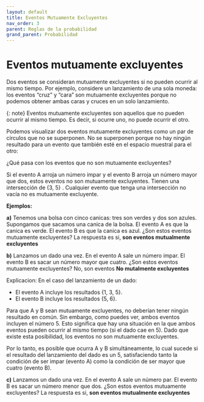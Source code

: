 ```yaml
---
layout: default
title: Eventos Mutuamente Excluyentes
nav_order: 3
parent: Reglas de la probabilidad
grand_parent: Probabilidad
---
```


# Eventos mutuamente excluyentes

Dos eventos se consideran mutuamente excluyentes si no pueden ocurrir al mismo tiempo. Por ejemplo, considere un lanzamiento de una sola moneda: los eventos “cruz” y “cara” son mutuamente excluyentes porque no podemos obtener ambas caras y cruces en un solo lanzamiento.

{: note}
Eventos mutuamente excluyentes son aquellos que no pueden ocurrir al mismo tiempo. Es decir, si ocurre uno, no puede ocurrir el otro.

Podemos visualizar dos eventos mutuamente excluyentes como un par de círculos que no se superponen. No se superponen porque no hay ningún resultado para un evento que también esté en el espacio muestral para el otro:

¿Qué pasa con los eventos que no son mutuamente excluyentes? 

Si el evento A arroja un número impar y el evento B arroja un número mayor que dos, estos eventos no son mutuamente excluyentes. Tienen una intersección de {3, 5} . Cualquier evento que tenga una intersección no vacía no es mutuamente excluyente.

**Ejemplos:**

**a)** Tenemos una bolsa con cinco canicas: tres son verdes y dos son azules. Supongamos que sacamos una canica de la bolsa. El evento A es que la canica es verde. El evento B es que la canica es azul. ¿Son estos eventos mutuamente excluyentes? La respuesta es si, **son eventos mutualmente excluyentes**

**b)** Lanzamos un dado una vez. En el evento A sale un número impar. El evento B es sacar un número mayor que cuatro. ¿Son estos eventos mutuamente excluyentes? No, son eventos **No mutalmente excluyentes**

Explicacion: En el caso del lanzamiento de un dado:

- El evento A incluye los resultados {1, 3, 5}.
- El evento B incluye los resultados {5, 6}.

Para que A y B sean mutuamente excluyentes, no deberían tener ningún resultado en común. Sin embargo, como puedes ver, ambos eventos incluyen el número 5. Esto significa que hay una situación en la que ambos eventos pueden ocurrir al mismo tiempo (si el dado cae en 5). Dado que existe esta posibilidad, los eventos no son mutuamente excluyentes.

Por lo tanto, es posible que ocurra A y B simultáneamente, lo cual sucede si el resultado del lanzamiento del dado es un 5, satisfaciendo tanto la condición de ser impar (evento A) como la condición de ser mayor que cuatro (evento B).

**c)** Lanzamos un dado una vez. En el evento A sale un número par. El evento B es sacar un número menor que dos. ¿Son estos eventos mutuamente excluyentes? La respuesta es si, **son eventos mutualmente excluyentes**



